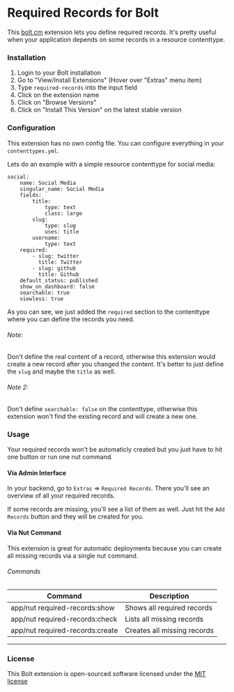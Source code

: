 Required Records for Bolt
======================

This [bolt.cm](https://bolt.cm/) extension lets you define required records. 
It's pretty useful when your application depends on some records in a resource contenttype.

### Installation
1. Login to your Bolt installation
2. Go to "View/Install Extensions" (Hover over "Extras" menu item)
3. Type `required-records` into the input field
4. Click on the extension name
5. Click on "Browse Versions"
6. Click on "Install This Version" on the latest stable version

### Configuration
This extension has no own config file. You can configure everything in your `contenttypes.yml`.

Lets do an example with a simple resource contenttype for social media:

```
social:
    name: Social Media
    singular_name: Social Media
    fields:
        title:
            type: text
            class: large
        slug:
            type: slug
            uses: title
        username:
            type: text
    required:
        - slug: twitter
          title: Twitter
        - slug: github
          title: Github
    default_status: published
    show_on_dashboard: false
    searchable: true
    viewless: true
```

As you can see, we just added the `required` section to the contenttype where you can define the records you need.

###### Note:
Don't define the real content of a record, otherwise this extension would create a new record after you changed the content.
It's better to just define the `slug` and maybe the `title` as well.

###### Note 2:
Don't define `searchable: false` on the contenttype, otherwise this extension won't find the existing record and will create a new one.

### Usage
Your required records won't be automaticly created but you just have to hit one button or run one nut command.

#### Via Admin Interface
In your backend, go to `Extras` => `Required Records`.
There you'll see an overview of all your required records.

If some records are missing, you'll see a list of them as well. Just hit the `Add Records` button and they will be created for you.

#### Via Nut Command
This extension is great for automatic deployments because you can create all missing records via a single nut command.

###### Commands

| Command                         | Description                 |
|---------------------------------|-----------------------------|
| app/nut required-records:show   | Shows all required records  |
| app/nut required-records:check  | Lists all missing records   |
| app/nut required-records:create | Creates all missing records |

---

### License

This Bolt extension is open-sourced software licensed under the [MIT license](http://opensource.org/licenses/MIT)